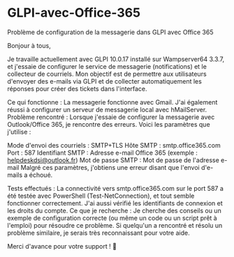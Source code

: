 # GLPI-avec-Office-365
Problème de configuration de la messagerie dans GLPI avec Office 365

Bonjour à tous,

Je travaille actuellement avec GLPI 10.0.17 installé sur Wampserver64 3.3.7, et j'essaie de configurer le service de messagerie (notifications) et le collecteur de courriels. 
Mon objectif est de permettre aux utilisateurs d'envoyer des e-mails via GLPI et de collecter automatiquement les réponses pour créer des tickets dans l'interface.

Ce qui fonctionne :
La messagerie fonctionne avec Gmail.
J'ai également réussi à configurer un serveur de messagerie local avec hMailServer.
Problème rencontré :
Lorsque j'essaie de configurer la messagerie avec Outlook/Office 365, je rencontre des erreurs. Voici les paramètres que j'utilise :

Mode d'envoi des courriels : SMTP+TLS
Hôte SMTP : smtp.office365.com
Port : 587
Identifiant SMTP : Adresse e-mail Office 365 (exemple : helpdeskdsi@outlook.fr)
Mot de passe SMTP : Mot de passe de l'adresse e-mail
Malgré ces paramètres, j'obtiens une erreur disant que l'envoi d'e-mails a échoué.

Tests effectués :
La connectivité vers smtp.office365.com sur le port 587 a été testée avec PowerShell (Test-NetConnection), et tout semble fonctionner correctement.
J'ai aussi vérifié les identifiants de connexion et les droits du compte.
Ce que je recherche :
Je cherche des conseils ou un exemple de configuration correcte (ou même un code ou un script prêt à l'emploi) pour résoudre ce problème. Si quelqu'un a rencontré et résolu un problème similaire, je serais très reconnaissant pour votre aide.

Merci d'avance pour votre support ! 🙏
